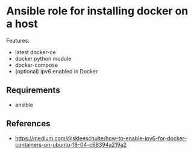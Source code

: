 # Ansible role for installing docker on a host
Features:
- latest docker-ce
- docker python module
- docker-compose
- (optional) ipv6 enabled in Docker

## Requirements
- ansible

## References
- https://medium.com/@skleeschulte/how-to-enable-ipv6-for-docker-containers-on-ubuntu-18-04-c68394a219a2
